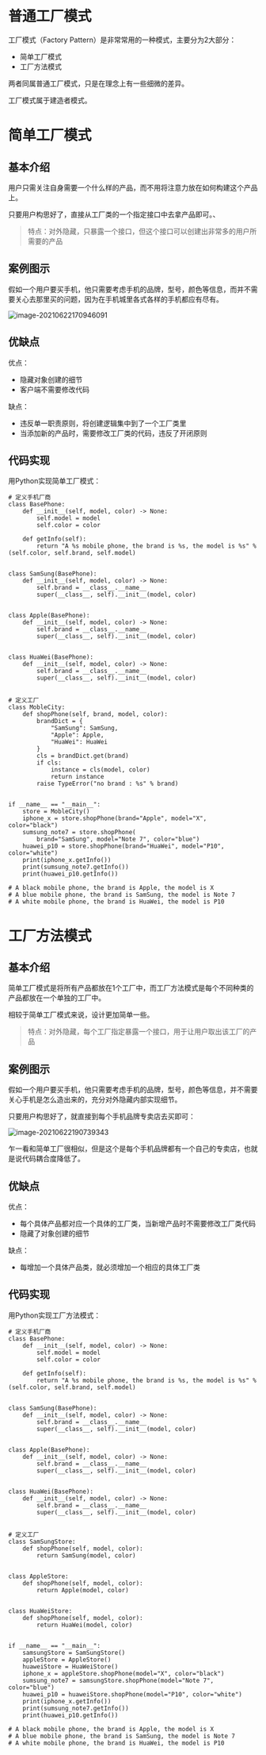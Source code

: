 # 普通工厂模式

工厂模式（Factory Pattern）是非常常用的一种模式，主要分为2大部分：

- 简单工厂模式
- 工厂方法模式

两者同属普通工厂模式，只是在理念上有一些细微的差异。

工厂模式属于建造者模式。

# 简单工厂模式

## 基本介绍

用户只需关注自身需要一个什么样的产品，而不用将注意力放在如何构建这个产品上。

只要用户构思好了，直接从工厂类的一个指定接口中去拿产品即可。、



> 特点：对外隐藏，只暴露一个接口，但这个接口可以创建出非常多的用户所需要的产品





## 案例图示

假如一个用户要买手机，他只需要考虑手机的品牌，型号，颜色等信息，而并不需要关心去那里买的问题，因为在手机城里各式各样的手机都应有尽有。

![image-20210622170946091](https://images-1302522496.cos.ap-nanjing.myqcloud.com/img/image-20210622170946091.png)



## 优缺点



优点：

- 隐藏对象创建的细节
- 客户端不需要修改代码

缺点：

- 违反单一职责原则，将创建逻辑集中到了一个工厂类里
- 当添加新的产品时，需要修改工厂类的代码，违反了开闭原则



## 代码实现

用Python实现简单工厂模式：

```
# 定义手机厂商
class BasePhone:
    def __init__(self, model, color) -> None:
        self.model = model
        self.color = color

    def getInfo(self):
        return "A %s mobile phone, the brand is %s, the model is %s" % (self.color, self.brand, self.model)


class SamSung(BasePhone):
    def __init__(self, model, color) -> None:
        self.brand = __class__.__name__
        super(__class__, self).__init__(model, color)


class Apple(BasePhone):
    def __init__(self, model, color) -> None:
        self.brand = __class__.__name__
        super(__class__, self).__init__(model, color)


class HuaWei(BasePhone):
    def __init__(self, model, color) -> None:
        self.brand = __class__.__name__
        super(__class__, self).__init__(model, color)


# 定义工厂
class MobleCity:
    def shopPhone(self, brand, model, color):
        brandDict = {
            "SamSung": SamSung,
            "Apple": Apple,
            "HuaWei": HuaWei
        }
        cls = brandDict.get(brand)
        if cls:
            instance = cls(model, color)
            return instance
        raise TypeError("no brand : %s" % brand)


if __name__ == "__main__":
    store = MobleCity()
    iphone_x = store.shopPhone(brand="Apple", model="X", color="black")
    sumsung_note7 = store.shopPhone(
        brand="SamSung", model="Note 7", color="blue")
    huawei_p10 = store.shopPhone(brand="HuaWei", model="P10", color="white")
    print(iphone_x.getInfo())
    print(sumsung_note7.getInfo())
    print(huawei_p10.getInfo())

# A black mobile phone, the brand is Apple, the model is X
# A blue mobile phone, the brand is SamSung, the model is Note 7
# A white mobile phone, the brand is HuaWei, the model is P10
```



# 工厂方法模式

## 基本介绍

简单工厂模式是将所有产品都放在1个工厂中，而工厂方法模式是每个不同种类的产品都放在一个单独的工厂中。

相较于简单工厂模式来说，设计更加简单一些。

> 特点：对外隐藏，每个工厂指定暴露一个接口，用于让用户取出该工厂的产品



## 案例图示

假如一个用户要买手机，他只需要考虑手机的品牌，型号，颜色等信息，并不需要关心手机是怎么造出来的，充分对外隐藏内部实现细节。

只要用户构思好了，就直接到每个手机品牌专卖店去买即可：

![image-20210622190739343](https://images-1302522496.cos.ap-nanjing.myqcloud.com/img/image-20210622190739343.png)

乍一看和简单工厂很相似，但是这个是每个手机品牌都有一个自己的专卖店，也就是说代码耦合度降低了。



## 优缺点

优点：

- 每个具体产品都对应一个具体的工厂类，当新增产品时不需要修改工厂类代码
- 隐藏了对象创建的细节

缺点：

- 每增加一个具体产品类，就必须增加一个相应的具体工厂类



## 代码实现

用Python实现工厂方法模式：

```
# 定义手机厂商
class BasePhone:
    def __init__(self, model, color) -> None:
        self.model = model
        self.color = color

    def getInfo(self):
        return "A %s mobile phone, the brand is %s, the model is %s" % (self.color, self.brand, self.model)


class SamSung(BasePhone):
    def __init__(self, model, color) -> None:
        self.brand = __class__.__name__
        super(__class__, self).__init__(model, color)


class Apple(BasePhone):
    def __init__(self, model, color) -> None:
        self.brand = __class__.__name__
        super(__class__, self).__init__(model, color)


class HuaWei(BasePhone):
    def __init__(self, model, color) -> None:
        self.brand = __class__.__name__
        super(__class__, self).__init__(model, color)


# 定义工厂
class SamSungStore:
    def shopPhone(self, model, color):
        return SamSung(model, color)


class AppleStore:
    def shopPhone(self, model, color):
        return Apple(model, color)


class HuaWeiStore:
    def shopPhone(self, model, color):
        return HuaWei(model, color)


if __name__ == "__main__":
    samsungStore = SamSungStore()
    appleStore = AppleStore()
    huaweiStore = HuaWeiStore()
    iphone_x = appleStore.shopPhone(model="X", color="black")
    sumsung_note7 = samsungStore.shopPhone(model="Note 7", color="blue")
    huawei_p10 = huaweiStore.shopPhone(model="P10", color="white")
    print(iphone_x.getInfo())
    print(sumsung_note7.getInfo())
    print(huawei_p10.getInfo())

# A black mobile phone, the brand is Apple, the model is X
# A blue mobile phone, the brand is SamSung, the model is Note 7
# A white mobile phone, the brand is HuaWei, the model is P10
```

